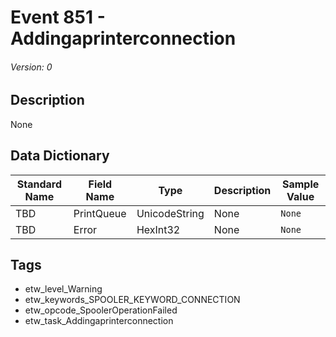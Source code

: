 # Event 851 - Addingaprinterconnection
###### Version: 0

## Description
None

## Data Dictionary
|Standard Name|Field Name|Type|Description|Sample Value|
|---|---|---|---|---|
|TBD|PrintQueue|UnicodeString|None|`None`|
|TBD|Error|HexInt32|None|`None`|

## Tags
* etw_level_Warning
* etw_keywords_SPOOLER_KEYWORD_CONNECTION
* etw_opcode_SpoolerOperationFailed
* etw_task_Addingaprinterconnection